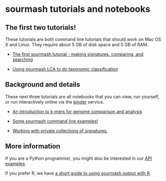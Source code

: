 # sourmash tutorials and notebooks

## The first two tutorials!

These tutorials are both command line tutorials that should work on Mac OS
X and Linux. They require about 5 GB of disk space and 5 GB of RAM.

* [The first sourmash tutorial - making signatures, comparing, and searching](tutorial-basic.html)

* [Using sourmash LCA to do taxonomic classification](tutorials-lca.html)

## Background and details

These next three tutorials are all notebooks that you can view, run
yourself, or run interactively online via the
[binder](http://mybinder.org) service.

* [An introduction to k-mers for genome comparison and analysis](kmers-and-minhash.html)

* [Some sourmash command line examples!](sourmash-examples.html)

* [Working with private collections of signatures.](sourmash-collections.html)

## More information

If you are a Python programmer, you might also be interested in our [API examples](api-example.html).

If you prefer R, we have [a short guide to using sourmash output with R](other-languages.html).
